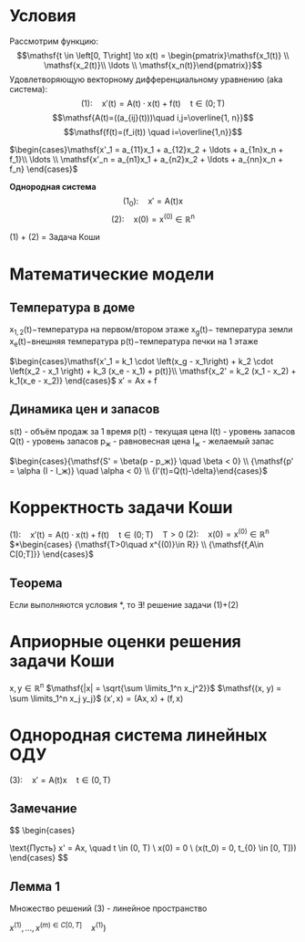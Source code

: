 # Условия
Рассмотрим функцию:
$$\mathsf{t \in \left[0, T\right] \to x(t) = \begin{pmatrix}\mathsf{x_1(t)} \\ \mathsf{x_2(t)}\\ \ldots \\ \mathsf{x_n(t)}\end{pmatrix}}$$
Удовлетворяющую векторному дифференциальному уравнению (aka система):
$$\mathsf{(1): \quad x'(t)=A(t)\cdot x(t)+f(t)\quad t\in (0; T)}$$
$$\mathsf{A(t)=((a_{ij}(t)))\quad i,j=\overline{1, n}}$$
$$\mathsf{f(t)=(f_i(t)) \quad i=\overline{1,n}}$$

$\begin{cases}\mathsf{x'_1 = a_{11}x_1 + a_{12}x_2 + \ldots + a_{1n}x_n + f_1}\\ \ldots \\ \mathsf{x'_n = a_{n1}x_1 + a_{n2}x_2 + \ldots + a_{nn}x_n + f_n} \end{cases}$


**Однородная система**
$$\mathsf{(1_0): \quad x' = A(t)x}$$
$$\mathsf{(2): \quad x(0) = x^{(0)} \in \mathbb R ^n}$$


(1) + (2) = Задача Коши



# Математические модели
## Температура в доме
$\mathsf{x_{1, 2}(t)-}$температура на первом/втором этаже
$\mathsf{x_g(t)-}$ температура земли
$\mathsf{x_e(t)-}$внешняя температура
$\mathsf{p(t)-}$температура печки на 1 этаже

$\begin{cases}\mathsf{x'_1 = k_1 \cdot \left(x_g - x_1\right) + k_2 \cdot \left(x_2 - x_1 \right) + k_3 (x_e - x_1) + p(t)}\\ \mathsf{x_2' = k_2 (x_1 - x_2) + k_1(x_e - x_2)} \end{cases}$
$\mathsf{x' = Ax + f}$
## Динамика цен и запасов
$\mathsf{s(t)}$ - объём продаж за 1 время
$\mathsf{p(t)}$ - текущая цена
$\mathsf{I(t)}$ - уровень запасов
$\mathsf{Q(t)}$ - уровень запасов
$\mathsf{p_ж}$ - равновесная цена
$\mathsf{I_ж}$ - желаемый запас

$\begin{cases}{\mathsf{S' = \beta(p - p_ж)} \quad \beta < 0} \\ {\mathsf{p' = \alpha (I - I_ж)} \quad \alpha < 0} \\ {I'(t)=Q(t)-\delta}\end{cases}$
# Корректность задачи Коши

$\mathsf{(1): \quad x'(t)=A(t)\cdot x(t)+f(t)\quad t\in (0; T)\quad T>0}$
$\mathsf{(2): \quad x(0) = x^{(0)} \in \mathbb R ^n}$
$*\begin{cases} {\mathsf{T>0\quad x^{(0)}\in R}} \\ {\mathsf{f,A\in C[0;T]}} \end{cases}$

## Теорема
Если выполняются условия $*$, то $\exists !$ решение задачи (1)+(2)

# Априорные оценки  решения задачи Коши
$\mathsf{x, y \in \mathbb R^n}$
$\mathsf{|x| = \sqrt{\sum \limits_1^n x_j^2}}$
$\mathsf{(x, y) = \sum \limits_1^n x_j y_j}$
$\mathsf{(x', x) = (Ax, x) + (f, x)}$


# Однородная система линейных ОДУ
$\mathsf{(3): \quad x' = A(t) x \quad t \in (0, T)}$
## Замечание
$$
\begin{cases}

\text{Пусть} x' = Ax, \quad t \in (0, T) \\
x(0) = 0 \\
(x(t_0) = 0, t_{0} \in [0, T]))
\end{cases}
$$
## Лемма 1
Множество решений (3) - линейное пространство

$x^{(1)}, \ldots, x^{(m) \in C [0, T]} \quad x^{(1)})$
